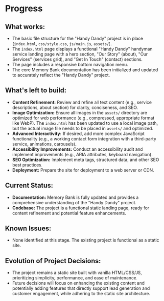 # Progress

## What works:
- The basic file structure for the "Handy Dandy" project is in place (`index.html`, `css/style.css`, `js/main.js`, `assets/`).
- The `index.html` page displays a functional "Handy Dandy" handyman service landing page with a hero section, "Our Story" (about), "Our Services" (services grid), and "Get In Touch" (contact) sections.
- The page includes a responsive bottom navigation menu.
- The core Memory Bank documentation has been initialized and updated to accurately reflect the "Handy Dandy" project.

## What's left to build:
- **Content Refinement:** Review and refine all text content (e.g., service descriptions, about section) for clarity, conciseness, and SEO.
- **Image Optimization:** Ensure all images in the `assets/` directory are optimized for web performance (e.g., compressed, appropriate format like WebP). The `index.html` has been updated to use a local image path, but the actual image file needs to be placed in `assets/` and optimized.
- **Advanced Interactivity:** If desired, add more complex JavaScript functionality (e.g., a working contact form integration with a third-party service, animations, carousels).
- **Accessibility Improvements:** Conduct an accessibility audit and implement improvements (e.g., ARIA attributes, keyboard navigation).
- **SEO Optimization:** Implement meta tags, structured data, and other SEO best practices.
- **Deployment:** Prepare the site for deployment to a web server or CDN.

## Current Status:
- **Documentation:** Memory Bank is fully updated and provides a comprehensive understanding of the "Handy Dandy" project.
- **Codebase:** The project is a functional static landing page, ready for content refinement and potential feature enhancements.

## Known Issues:
- None identified at this stage. The existing project is functional as a static site.

## Evolution of Project Decisions:
- The project remains a static site built with vanilla HTML/CSS/JS, prioritizing simplicity, performance, and ease of maintenance.
- Future decisions will focus on enhancing the existing content and potentially adding features that directly support lead generation and customer engagement, while adhering to the static site architecture.
